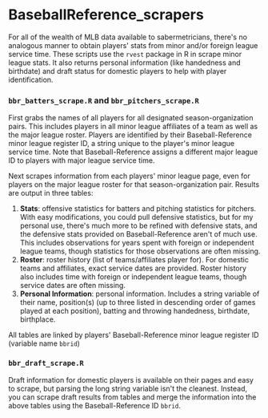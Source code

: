 # BaseballReference_scrapers

For all of the wealth of MLB data available to sabermetricians, there's no analogous manner to obtain players' stats from minor and/or foreign league service time. These scripts use the `rvest` package in R in scrape minor league stats. It also returns personal information (like handedness and birthdate) and draft status for domestic players to help with player identification.

### `bbr_batters_scrape.R` and `bbr_pitchers_scrape.R`
First grabs the names of all players for all designated season-organization pairs. This includes players in all minor league affiliates of a team as well as the major league roster. Players are identified by their Baseball-Reference minor league register ID, a string unique to the player's minor league service time. Note that Baseball-Reference assigns a different major league ID to players with major league service time.

Next scrapes information from each players' minor league page, even for players on the major league roster for that season-organization pair. Results are output in three tables:

  1) <b>Stats</b>: offensive statistics for batters and pitching statistics for pitchers. With easy modifications, you could pull defensive statistics, but for my personal use, there's much more to be refined with defensive stats, and the defensive stats provided on Baseball-Reference aren't of much use. This includes observations for years spent with foreign or independent league teams, though statistics for those observations are often missing.
  2) <b>Roster</b>: roster history (list of teams/affiliates player for). For domestic teams and affiliates, exact service dates are provided. Roster history also includes time with foreign or independent league teams, though service dates are often missing.
  3) <b>Personal Information</b>: personal information. Includes a string variable of their name, position(s) (up to three listed in descending order of games played at each position), batting and throwing handedness, birthdate, birthplace.

All tables are linked by players' Baseball-Reference minor league register ID (variable name `bbrid`)

### `bbr_draft_scrape.R`
Draft information for domestic players is available on their pages and easy to scrape, but parsing the long string variable isn't the cleanest. Instead, you can scrape draft results from tables and merge the information into the above tables using the Baseball-Reference ID `bbrid`.
